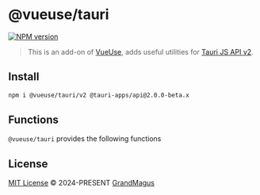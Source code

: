 # @vueuse/tauri

[![NPM version](https://img.shields.io/npm/v/@vueuse/tauri?color=a1b858)](https://www.npmjs.com/package/@vueuse/tauri)

> This is an add-on of [VueUse](https://github.com/vueuse/vueuse), adds useful utilities for [Tauri JS API v2](https://v2.tauri.app/reference/javascript/api/).

## Install

```bash
npm i @vueuse/tauri/v2 @tauri-apps/api@2.0.0-beta.x
```

## Functions

`@vueuse/tauri` provides the following functions


## License

[MIT License](https://github.com/vueuse/vueuse/blob/master/LICENSE) © 2024-PRESENT [GrandMagus](https://github.com/GrandMagus02)
